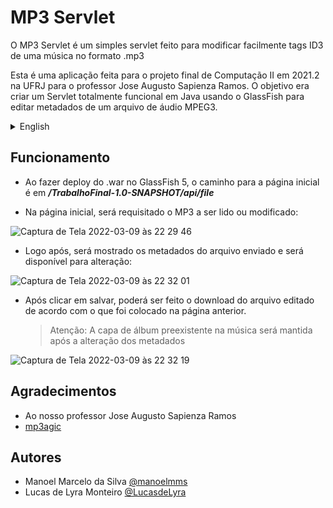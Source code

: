 # MP3 Servlet
O MP3 Servlet é um simples servlet feito para modificar facilmente tags ID3 de uma música no formato .mp3

Esta é uma aplicação feita para o projeto final de Computação II em 2021.2 na UFRJ para o professor Jose Augusto Sapienza Ramos. O objetivo era criar um Servlet totalmente funcional em Java usando o GlassFish para editar metadados de um arquivo de áudio MPEG3.

  <details><summary>English</summary>
  <p>

  >MP3 Servlet is a simple servlet made to modify an ID3 tag of a given MP3 file. 

  >This was an application developed for the final project in Object-Oriented Programming in Java (Computação II), in 2022 at Federal University of Rio de Janeiro. The objective was to create a working java servlet tool to edit metadata of an MPEG3 audio file using GlassFish.

  </details> 

## Funcionamento

- Ao fazer deploy do .war no GlassFish 5, o caminho para a página inicial é em ***/TrabalhoFinal-1.0-SNAPSHOT/api/file***

- Na página inicial, será requisitado o MP3 a ser lido ou modificado:

![Captura de Tela 2022-03-09 às 22 29 46](https://user-images.githubusercontent.com/69607669/157572508-55058b0e-312b-4e3f-8d7b-56643cb0e80d.png)

- Logo após, será mostrado os metadados do arquivo enviado e será disponível para alteração:

![Captura de Tela 2022-03-09 às 22 32 01](https://user-images.githubusercontent.com/69607669/157572817-e9ec86d4-e045-4aaf-8d9a-4347ea8f09f1.png)

- Após clicar em salvar, poderá ser feito o download do arquivo editado de acordo com o que foi colocado na página anterior.
    > Atenção: A capa de álbum preexistente na música será mantida após a alteração dos metadados

![Captura de Tela 2022-03-09 às 22 32 19](https://user-images.githubusercontent.com/69607669/157573052-4adbed2c-eb01-451a-bcb2-80b5b3692a2b.png)

## Agradecimentos
 - Ao nosso professor Jose Augusto Sapienza Ramos
 - [mp3agic](https://github.com/mpatric/mp3agic)

## Autores
 - Manoel Marcelo da Silva [@manoelmms](https://github.com/manoelmms)
 - Lucas de Lyra Monteiro [@LucasdeLyra](https://github.com/LucasdeLyra)



